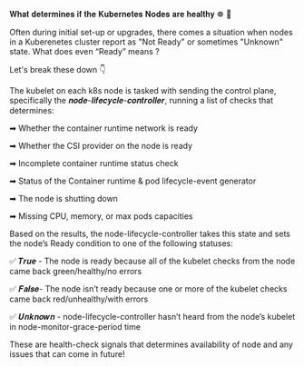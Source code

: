 𝐖𝐡𝐚𝐭 𝐝𝐞𝐭𝐞𝐫𝐦𝐢𝐧𝐞𝐬 𝐢𝐟 𝐭𝐡𝐞 𝐊𝐮𝐛𝐞𝐫𝐧𝐞𝐭𝐞𝐬 𝐍𝐨𝐝𝐞𝐬 𝐚𝐫𝐞 𝐡𝐞𝐚𝐥𝐭𝐡𝐲 ☸️ 🤔 

Often during initial set-up or upgrades, there comes a situation when nodes in a  Kuberenetes cluster report as "Not Ready" or sometimes "Unknown" state. What does even “Ready” means ?

Let's break these down 👇 

The kubelet on each  k8s node is tasked with sending the control plane, specifically the 𝒏𝒐𝒅𝒆-𝒍𝒊𝒇𝒆𝒄𝒚𝒄𝒍𝒆-𝒄𝒐𝒏𝒕𝒓𝒐𝒍𝒍𝒆𝒓, running a list of checks that determines:

➡ Whether the container runtime network is ready

➡ Whether the CSI provider on the node is ready

➡ Incomplete container runtime status check 

➡ Status of the Container runtime & pod lifecycle-event generator

➡ The node is shutting down 

➡ Missing CPU, memory, or max pods capacities


Based on the results, the node-lifecycle-controller takes this state and sets the node’s Ready condition to one of the following statuses:

✅ 𝑻𝒓𝒖𝒆 - The node is ready because all of the kubelet checks from the node came back green/healthy/no errors

✅ 𝑭𝒂𝒍𝒔𝒆- The node isn’t ready because one or more of the kubelet checks came back red/unhealthy/with errors

✅ 𝑼𝒏𝒌𝒏𝒐𝒘𝒏 - node-lifecycle-controller hasn’t heard from the node’s kubelet in node-monitor-grace-period time


These are health-check signals that determines availability of node and any issues that can come in future!

